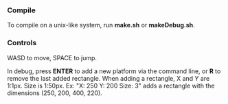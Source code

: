 <h3>Compile</h3>
To compile on a unix-like system, run <b>make.sh</b> or <b>makeDebug.sh</b>.

<h3>Controls</h3>
WASD to move, SPACE to jump.<p>
In debug, press <b>ENTER</b> to add a new platform via the command line, or <b>R</b> to remove the last added rectangle. When adding a rectangle, X and Y are 1:1px. Size is 1:50px. Ex: "X: 250 Y: 200 Size: 3" adds a rectangle with the dimensions (250, 200, 400, 220).
